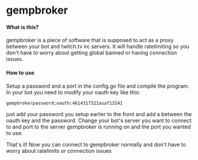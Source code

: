 # gempbroker

#### What is this?
gempbroker is a piece of software that is supposed to act as a proxy between your bot and twitch.tv irc servers. 
It will handle ratelimiting so you don't have to worry about getting global banned or having connection issues.

#### How to use 
Setup a password and a port in the config.go file and compile the program. 
In your bot you need to modify your oauth key like this:

    gempbrokerpassword;oauth:4614317321asaf13241 

just add your password you setup earlier to the front and add a between the oauth key and the password.
Change your bot's server you want to connect to and port to the server gempbroker is running on and the port you wanted to use.

That's it! Now you can connect to gempbroker normally and don't have to worry about ratelimits or connection issues
